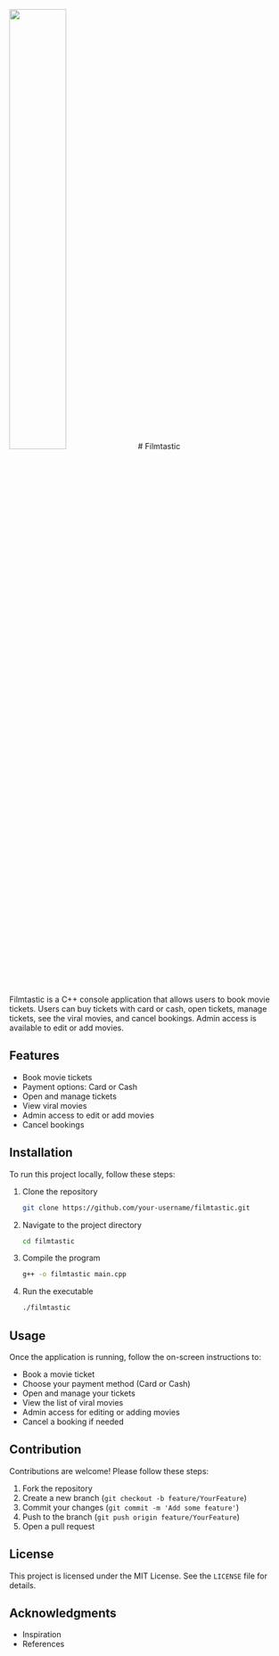 <img width="45%" src="./assets/logo.png"/>
# Filmtastic

Filmtastic is a C++ console application that allows users to book movie tickets. Users can buy tickets with card or cash, open tickets, manage tickets, see the viral movies, and cancel bookings. Admin access is available to edit or add movies.

## Features

- Book movie tickets
- Payment options: Card or Cash
- Open and manage tickets
- View viral movies
- Admin access to edit or add movies
- Cancel bookings

## Installation

To run this project locally, follow these steps:

1. Clone the repository
    ```bash
    git clone https://github.com/your-username/filmtastic.git
    ```
2. Navigate to the project directory
    ```bash
    cd filmtastic
    ```
3. Compile the program
    ```bash
    g++ -o filmtastic main.cpp
    ```
4. Run the executable
    ```bash
    ./filmtastic
    ```

## Usage

Once the application is running, follow the on-screen instructions to:

- Book a movie ticket
- Choose your payment method (Card or Cash)
- Open and manage your tickets
- View the list of viral movies
- Admin access for editing or adding movies
- Cancel a booking if needed

## Contribution

Contributions are welcome! Please follow these steps:

1. Fork the repository
2. Create a new branch (`git checkout -b feature/YourFeature`)
3. Commit your changes (`git commit -m 'Add some feature'`)
4. Push to the branch (`git push origin feature/YourFeature`)
5. Open a pull request

## License

This project is licensed under the MIT License. See the `LICENSE` file for details.

## Acknowledgments

- Inspiration
- References

